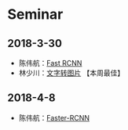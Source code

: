 # Seminar
## 2018-3-30
- 陈伟航：[Fast RCNN](ml/papers/detection/fast_rcnn.md)
- 林少川：[文字转图片]() 【本周最佳】

## 2018-4-8
- 陈伟航：[Faster-RCNN](ml/papers/detection/faster.md)
